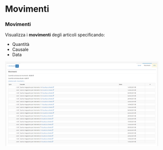 # Movimenti

### Movimenti

Visualizza i **movimenti** degli articoli specificando:

* Quantità
* Causale
* Data

![Screenshot interfaccia movimenti](../../../../../.gitbook/assets/pluginmovimenti.PNG)



